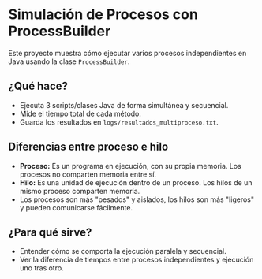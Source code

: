 # Simulación de Procesos con ProcessBuilder

Este proyecto muestra cómo ejecutar varios procesos independientes en Java usando la clase `ProcessBuilder`.

## ¿Qué hace?
- Ejecuta 3 scripts/clases Java de forma simultánea y secuencial.
- Mide el tiempo total de cada método.
- Guarda los resultados en `logs/resultados_multiproceso.txt`.

## Diferencias entre proceso e hilo
- **Proceso:** Es un programa en ejecución, con su propia memoria. Los procesos no comparten memoria entre sí.
- **Hilo:** Es una unidad de ejecución dentro de un proceso. Los hilos de un mismo proceso comparten memoria.
- Los procesos son más "pesados" y aislados, los hilos son más "ligeros" y pueden comunicarse fácilmente.

## ¿Para qué sirve?
- Entender cómo se comporta la ejecución paralela y secuencial.
- Ver la diferencia de tiempos entre procesos independientes y ejecución uno tras otro.


